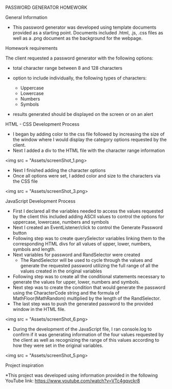 PASSWORD GENERATOR HOMEWORK

General Information

* This password generator was developed using template documents provided as a starting point. Documents included .html, 
.js, .css files as well as a .png document as the background for the webpage.


Homework requirements

The client requested a password generator with the following options:
* total character range between 8 and 128 characters
* option to include individually, the following types of characters:
    - Uppercase 
    - Lowercase
    - Numbers
    - Symbols

* results generated should be displayed on the screen or on an alert

HTML - CSS Development Process

* I began by adding color to the css file followed by increasing the size of the window where I would display the category options requested by the client.
* Next I added a div to the HTML file with the character range information

<img src = "Assets/screenShot_1.png>

* Next I finished adding the character options 
* Once all options were set, I added color and size to the characters via the CSS file

<img src = "Assets/screenShot_3.png>

JavaScript Development Process

* First I declared all the variables needed to access the values requested by the client this included adding ASCII values to control the options for uppercase, lowercase, numbers and symbols
* Next I created an EventListener/click to control the Generate Password button
* Following step was to create querySelector variables linking them to the corresponding HTML divs for all values of upper, lower, numbers, symbols and length.
* Next variables for password and RandSelector were created
    * The RandSelector will be used to cycle through the values and generate the requested password utilizing the full range of all the values created in the original variables
* Following step was to create all the conditional statements necessary to generate the values for upper, lower, numbers and symbols.
* Next step was to create the condition that would generate the password using the CharacterCode string and the formula of MathFloor(MathRandom) multiplied by the length of the RandSelector.
* The last step was to push the generated password to the provided window in the HTML file.

<img src = "Assets/screenShot_6.png>

* During the development of the JavaScript file, I ran console.log to confirm if it was generating information of the four values requested by the client as well as recognizing the range of this values according to how they were set in the original variables.

<img src = "Assets/screenShot_5.png>

Project inspiration

*This project was developed using information provided in the following YouTube link:
   https://www.youtube.com/watch?v=VTc4gqvckr8
